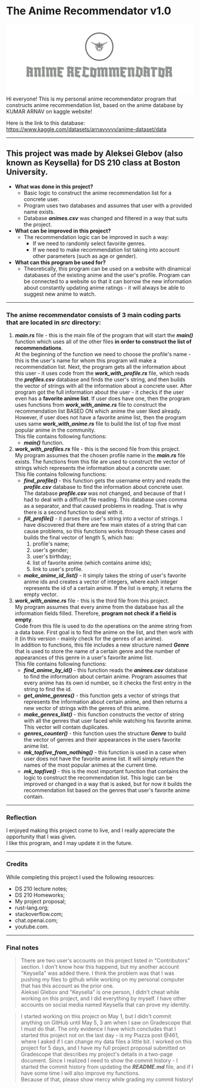 # **The Anime Recommendator v1.0**
![ANIME RECOMMENDATOR](/img/logo.png)
Hi everyone!
This is my personal anime recommendator program that constructs anime recommendation list, based on the anime database by KUMAR ARNAV on kaggle website!

Here is the link to this database:
https://www.kaggle.com/datasets/arnavvvvv/anime-dataset/data

---
## **This project was made by Aleksei Glebov (also known as Keysella) for DS 210 class at Boston University.**

- **What was done in this project?**  
    - Basic logic to construct the anime recommendation list for a concrete user.
    - Program uses two databases and assumes that user with a provided name exists.
    - Database ***animes.csv*** was changed and filtered in a way that suits the project.
- **What can be improved in this project?**  
    - The recommendation logic can be improved in such a way:  
        - If we need to randomly select favorite genres.
        - If we need to make recommendation list taking into account other parameters (such as age or gender).
- **What can this program be used for?**  
    - Theoretically, this program can be used on a website with dinamical databases of the existing anime and the user's profile. Program can be connected to a website so that it can borrow the new information about constantly updating anime ratings - it will always be able to suggest new anime to watch.

---
### **The anime recommendator consists of 3 main coding parts that are located in *src* directory:**
1. ***main.rs*** file - this is the main file of the program that will start the ***main()*** function which uses all of the other files **in order to construct the list of recommendations**.  
At the beginning of the function we need to choose the profile's name - this is the user's name for whom this program will make a recommendation list. Next, the program gets all the information about this user - it uses code from the ***work_with_profile.rs*** file, which reads the ***profiles.csv*** database and finds the user's string, and then builds the vector of strings with all the information about a concrete user. After program got the full information about the user - it checks if the user even has a **favorite anime list**. If user does have one, then the program uses functions from ***work_with_anime.rs*** file to construct the recommendation list BASED ON which anime the user liked already. However, if user does not have a favorite anime list, then the program uses same ***work_with_anime.rs*** file to build the list of top five most popular anime in the community.  
This file contains following functions:  
    - ***main()*** function.  
2. ***work_with_profiles.rs*** file - this is the second file from this project.  
My program assumes that the chosen profile name in the ***main.rs*** file exists. The functions from this file are used to construct the vector of strings which represents the information about a concrete user.  
This file contains following functions:  
    - ***find_profile()*** - this function gets the username entry and reads the ***profile.csv*** database to find the information about concrete user. The database ***profile.csv*** was not changed, and because of that I had to deal with a difficult file reading. This database uses comma as a separator, and that caused problems in reading. That is why there is a second function to deal with it.
    - ***fill_profile()*** - it parses the user's string into a vector of strings. I have discovered that there are few main states of a string that can cause problems, so this functions works through these cases and builds the final vector of length 5, which has:  
        1. profile's name;
        2. user's gender;
        3. user's birthday;
        4. list of favorite anime (which contains anime ids);
        5. link to user's profile.
    - ***make_anime_id_list()*** - it simply takes the string of user's favorite anime ids and creates a vector of integers, where each integer represents the id of a certain anime. If the list is empty, it returns the empty vector.
3. ***work_with_anime.rs*** file - this is the third file from this project.  
My program assumes that every anime from the database has all the information fields filled. Therefore, **program not check if a field is empty**.  
Code from this file is used to do the operations on the anime string from a data base. First goal is to find the anime on the list, and then work with it (in this version - mainly check for the genres of an anime).  
In addition to functions, this file includes a new structure named ***Genre*** that is used to store the name of a certain genre and the number of appearances of this genre in a user's favorite anime list.  
This file contains following functions:  
    - ***find_anime_by_id()*** - this function reads the ***animes.csv*** database to find the information about certain anime. Program assumes that every anime has its own id number, so it checks the first entry in the string to find the id.
    - ***get_anime_genres()*** - this function gets a vector of strings that represents the information about certain anime, and then returns a new vector of strings with the genres of this anime.
    - ***make_genres_list()*** - this function constructs the vector of string with all the genres that user faced while watching his favorite anime. This vector will contain duplicates.
    - ***genres_counter()*** - this function uses the structure ***Genre*** to build the vector of genres and their appearances in the users favorite anime list.
    - ***mk_topfive_from_nothing()*** - this function is used in a case when user does not have the favorite anime list. It will simply return the names of the most popular animes at the current time.
    - ***mk_topfive()*** - this is the most important function that contains the logic to construct the recommendation list. This logic can be improved or changed in a way that is asked, but for now it builds the recommendation list based on the genres that user's favorite anime contain.

---
### **Reflection**
I enjoyed making this project come to live, and I really appreciate the opportunity that I was given.  
I like this program, and I may update it in the future.  

---
### **Credits**
While completing this project I used the following resources:
- DS 210 lecture notes;
- DS 210 Homeworks;
- My project proposal;
- rust-lang.org;
- stackoverflow.com;
- chat.openai.com;
- youtube.com.

---
### **Final notes**
> There are two user's accounts on this project listed in "Contributors" section. I don't know how this happend, but my another account "Keysella" was added there. I think the problem was that I was pushing my files to github while working on my personal computer that has this account as the prior one.  
Aleksei Glebov and "Keysella" is one person, I didn't cheat while working on this project, and I did everything by myself. I have other accounts on social media named Keysella that can prove my identity.  

> I started working on this project on May 1, but I didn't commit anything on GitHub until May 5, 3 am when I saw on Gradescope that I must do that. The only evidence I have which concludes that I started this project not on the last day - is my Piazza post @461, where I asked if I can change my data files a little bit. I worked on this project for 5 days, and I have my full project proposal submitted on Gradescope that describes my project's details in a two-page document. Since I realized I need to show the commit history - I started the commit history from updating the ***README.md*** file, and if I have some time I will also improve my functions.  
Because of that, please show mercy while grading my commit history!
